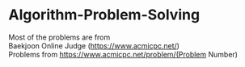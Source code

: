 # Algorithm-Problem-Solving

Most of the problems are from   
Baekjoon Online Judge (https://www.acmicpc.net/)   
Problems from https://www.acmicpc.net/problem/(Problem Number)
